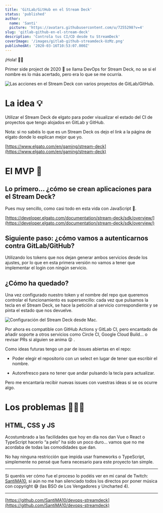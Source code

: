```yaml
---
title: 'GitLab/GitHub en el Stream Deck'
status: 'published'
author:
  name: 'Santi'
  picture: 'https://avatars.githubusercontent.com/u/7255298?v=4'
slug: 'gitlab-github-en-el-stream-deck'
description: 'Controla tus CI/CD desde tu StreamDeck'
coverImage: '/images/gitlab-github-streamdeck-UzMz.png'
publishedAt: '2020-03-16T10:53:07.000Z'
---
```


¡Hola! 👋🏻

Primer side project de 2020 🚀 se llama DevOps for Stream Deck, no se si el nombre es lo más acertado, pero era lo que se me ocurría.

![Las acciones en el Stream Deck con varios proyectos de GitLab/GitHub.](/images/gitlab-github-streamdeck-E5Nj.png)

# La idea 💡

Utilizar el Stream Deck de elgato para poder visualizar el estado del CI de proyectos que tengo alojados en GitLab y GitHub.

Nota: si no sabéis lo que es un Stream Deck os dejo el link a la página de elgato donde lo explican mejor que yo.

[https://www.elgato.com/en/gaming/stream-deck](https://www.elgato.com/en/gaming/stream-deck)

# El MVP 🚀

## Lo primero… ¿cómo se crean aplicaciones para el Stream Deck?

Pues muy sencillo, como casi todo en esta vida con JavaScript 🥳.

[https://developer.elgato.com/documentation/stream-deck/sdk/overview/](https://developer.elgato.com/documentation/stream-deck/sdk/overview/)

## Siguiente paso: ¿cómo vamos a autenticarnos contra GitLab/GitHub?

Utilizando los tokens que nos dejan generar ambos servicios desde los ajustes, por lo que en esta primera versión no vamos a tener que implementar el login con ningún servicio.

## ¿Cómo ha quedado?

Una vez configurado nuestro token y el nombre del repo que queremos controlar el funcionamiento es supersencillo: cada vez que pulsamos la tecla en el Stream Deck, se hace la petición al servicio correspondiente y se pinta el estado que nos devuelve.

![Configuración del Stream Deck desde Mac.](/images/gitlab-github-streamdeck-config-I1MD.png)

Por ahora es compatible con GitHub Actions y GitLab CI, pero encantado de añadir soporte a otros servicios como Circle CI, Google Cloud Build… o revisar PRs si alguien se anima 😜 .

Como ideas futuras tengo un par de issues abiertas en el repo:

- Poder elegir el repositorio con un select en lugar de tener que escribir el nombre.

- Autorefresco para no tener que andar pulsando la tecla para actualizar.

Pero me encantaría recibir nuevas issues con vuestras ideas si se os ocurre algo.

# Los problemas 🤦🏻‍♂️

## HTML, CSS y JS

Acostumbrado a las facilidades que hoy en día nos dan Vue o React o TypeScript hacerlo “a pelo” ha sido un poco duro… vamos que no me acordaba de todas las comodidades que dan.

No hay ninguna restricción que impida usar frameworks o TypeScript, simplemente no pensé que fuera necesario para este proyecto tan simple.

---

Si queréis ver cómo fue el proceso lo podéis ver en mi canal de Twitch: [SantiMA10](https://twitch.tv/SantiMA10), si aún no me han silenciado todos los directos por poner música con copyright 😅 (las BSO de Los Vengadores y Uncharted 4).

---

[https://github.com/SantiMA10/devops-streamdeck](https://github.com/SantiMA10/devops-streamdeck)

